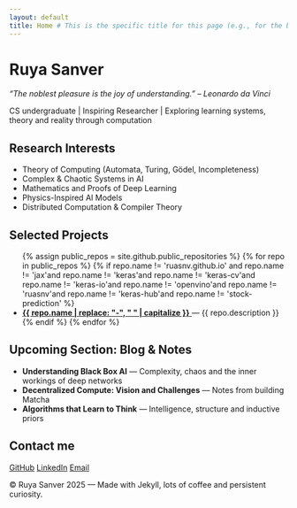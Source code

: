 ```yaml
---
layout: default
title: Home # This is the specific title for this page (e.g., for the browser tab)
---
```

<h1>Ruya Sanver</h1>
<p><em>“The noblest pleasure is the joy of understanding.” – Leonardo da Vinci</em></p>
<p>CS undergraduate | Inspiring Researcher | Exploring learning systems, theory and reality through computation</p>

<div class="section">
  <h2> Research Interests</h2>
  <ul>
    <li>Theory of Computing (Automata, Turing, Gödel, Incompleteness)</li>
    <li>Complex & Chaotic Systems in AI</li>
    <li>Mathematics and Proofs of Deep Learning</li>
    <li>Physics-Inspired AI Models</li>
    <li>Distributed Computation & Compiler Theory</li>
  </ul>
</div>

<div class="section">
  <h2> Selected Projects</h2>
  <ul id="projects-list">
    {% assign public_repos = site.github.public_repositories %}
    {% for repo in public_repos %}
      {% if repo.name != 'ruasnv.github.io' and
      repo.name != 'jax'and
      repo.name != 'keras'and
      repo.name != 'keras-cv'and
      repo.name != 'keras-io'and
      repo.name != 'openvino'and
      repo.name != 'ruasnv'and
      repo.name != 'keras-hub'and
      repo.name != 'stock-prediction'
      %} 
        <li>
          <a href="{{ repo.html_url }}" target="_blank">
            <strong>{{ repo.name | replace: "-", " " | capitalize }}</strong>
          </a> 
          — {{ repo.description }}
        </li>
      {% endif %}
    {% endfor %}
  </ul>
</div>

<div class="section">
  <h2> Upcoming Section: Blog & Notes</h2>
  <ul>
    <li><strong>Understanding Black Box AI</strong> — Complexity, chaos and the inner workings of deep networks</li>
    <li><strong>Decentralized Compute: Vision and Challenges</strong> — Notes from building Matcha</li>
    <li><strong>Algorithms that Learn to Think</strong> — Intelligence, structure and inductive priors</li>
  </ul>
</div>

<div class="section">
  <h2> Contact me</h2>
  <p>
    <a href="https://github.com/ruasnv" target="_blank">GitHub</a>
    <a href="https://linkedin.com/in/ruasnv/" target="_blank">LinkedIn</a> 
    <a href="mailto:ruyas7@proton.me">Email</a>
  </p>
</div>

<div class="footer">
  <p>© Ruya Sanver 2025 — Made with Jekyll, lots of coffee and persistent curiosity.</p>
</div>